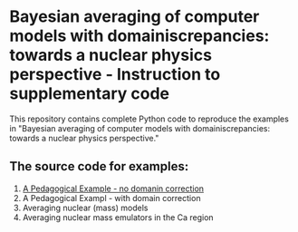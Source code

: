 # Bayesian averaging of computer models with domainiscrepancies: towards a nuclear physics perspective - Instruction to supplementary code

This repository contains complete Python code to reproduce the examples in "Bayesian averaging of computer models with domainiscrepancies: towards a nuclear physics perspective."

## The source code for examples:
1. [A Pedagogical Example - no domanin correction](Pedagogical_example_simple.py)
2. A Pedagogical Exampl - with domain correction
3. Averaging nuclear (mass) models
4. Averaging nuclear mass emulators in the Ca region
